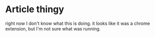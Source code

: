 # Article thingy

right now I don't know what this is doing.
it looks like it was a chrome extension, but I'm not sure what was running.


